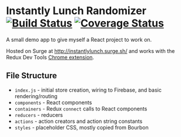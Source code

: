 # Instantly Lunch Randomizer [![Build Status](https://travis-ci.org/rgdelato/instantly-lunch.svg?branch=master)](https://travis-ci.org/rgdelato/instantly-lunch) [![Coverage Status](https://coveralls.io/repos/github/rgdelato/instantly-lunch/badge.svg?branch=master)](https://coveralls.io/github/rgdelato/instantly-lunch?branch=master)

A small demo app to give myself a React project to work on.

Hosted on Surge at http://instantlylunch.surge.sh/ and works with the Redux Dev Tools [Chrome extension](https://chrome.google.com/webstore/detail/redux-devtools/lmhkpmbekcpmknklioeibfkpmmfibljd).


## File Structure
* `index.js` - initial store creation, wiring to Firebase, and basic rendering/routing
* `components` - React components
* `containers` - Redux `connect` calls to React components
* `reducers` - reducers
* `actions` - action creators and action string constants
* `styles` - placeholder CSS, mostly copied from Bourbon
